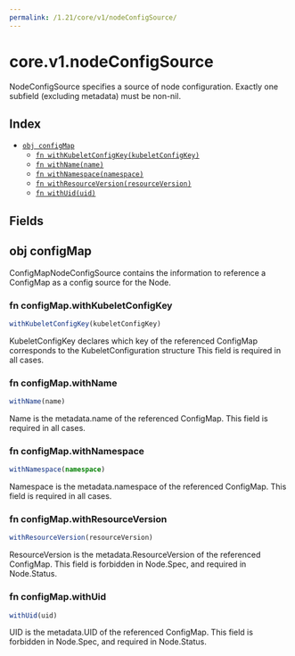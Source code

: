 ```yaml
---
permalink: /1.21/core/v1/nodeConfigSource/
---
```


# core.v1.nodeConfigSource

NodeConfigSource specifies a source of node configuration. Exactly one subfield (excluding metadata) must be non-nil.

## Index

* [`obj configMap`](#obj-configmap)
  * [`fn withKubeletConfigKey(kubeletConfigKey)`](#fn-configmapwithkubeletconfigkey)
  * [`fn withName(name)`](#fn-configmapwithname)
  * [`fn withNamespace(namespace)`](#fn-configmapwithnamespace)
  * [`fn withResourceVersion(resourceVersion)`](#fn-configmapwithresourceversion)
  * [`fn withUid(uid)`](#fn-configmapwithuid)

## Fields

## obj configMap

ConfigMapNodeConfigSource contains the information to reference a ConfigMap as a config source for the Node.

### fn configMap.withKubeletConfigKey

```ts
withKubeletConfigKey(kubeletConfigKey)
```

KubeletConfigKey declares which key of the referenced ConfigMap corresponds to the KubeletConfiguration structure This field is required in all cases.

### fn configMap.withName

```ts
withName(name)
```

Name is the metadata.name of the referenced ConfigMap. This field is required in all cases.

### fn configMap.withNamespace

```ts
withNamespace(namespace)
```

Namespace is the metadata.namespace of the referenced ConfigMap. This field is required in all cases.

### fn configMap.withResourceVersion

```ts
withResourceVersion(resourceVersion)
```

ResourceVersion is the metadata.ResourceVersion of the referenced ConfigMap. This field is forbidden in Node.Spec, and required in Node.Status.

### fn configMap.withUid

```ts
withUid(uid)
```

UID is the metadata.UID of the referenced ConfigMap. This field is forbidden in Node.Spec, and required in Node.Status.